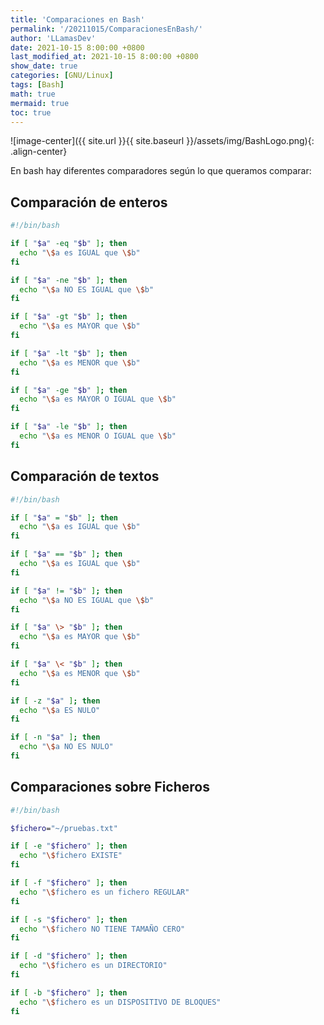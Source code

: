 ```yaml
---
title: 'Comparaciones en Bash'
permalink: '/20211015/ComparacionesEnBash/'
author: 'LLamasDev'
date: 2021-10-15 8:00:00 +0800
last_modified_at: 2021-10-15 8:00:00 +0800
show_date: true
categories: [GNU/Linux]
tags: [Bash]
math: true
mermaid: true
toc: true
---
```


![image-center]({{ site.url }}{{ site.baseurl }}/assets/img/BashLogo.png){: .align-center}

En bash hay diferentes comparadores según lo que queramos comparar:

## Comparación de enteros

```bash
#!/bin/bash

if [ "$a" -eq "$b" ]; then
  echo "\$a es IGUAL que \$b"
fi

if [ "$a" -ne "$b" ]; then
  echo "\$a NO ES IGUAL que \$b"
fi

if [ "$a" -gt "$b" ]; then
  echo "\$a es MAYOR que \$b"
fi

if [ "$a" -lt "$b" ]; then
  echo "\$a es MENOR que \$b"
fi

if [ "$a" -ge "$b" ]; then
  echo "\$a es MAYOR O IGUAL que \$b"
fi

if [ "$a" -le "$b" ]; then
  echo "\$a es MENOR O IGUAL que \$b"
fi
```

## Comparación de textos

```bash
#!/bin/bash

if [ "$a" = "$b" ]; then
  echo "\$a es IGUAL que \$b"
fi

if [ "$a" == "$b" ]; then
  echo "\$a es IGUAL que \$b"
fi

if [ "$a" != "$b" ]; then
  echo "\$a NO ES IGUAL que \$b"
fi

if [ "$a" \> "$b" ]; then
  echo "\$a es MAYOR que \$b"
fi

if [ "$a" \< "$b" ]; then
  echo "\$a es MENOR que \$b"
fi

if [ -z "$a" ]; then
  echo "\$a ES NULO"
fi

if [ -n "$a" ]; then
  echo "\$a NO ES NULO"
fi
```

## Comparaciones sobre Ficheros

```bash
#!/bin/bash

$fichero="~/pruebas.txt"

if [ -e "$fichero" ]; then
  echo "\$fichero EXISTE"
fi

if [ -f "$fichero" ]; then
  echo "\$fichero es un fichero REGULAR"
fi

if [ -s "$fichero" ]; then
  echo "\$fichero NO TIENE TAMAÑO CERO"
fi

if [ -d "$fichero" ]; then
  echo "\$fichero es un DIRECTORIO"
fi

if [ -b "$fichero" ]; then
  echo "\$fichero es un DISPOSITIVO DE BLOQUES"
fi
```
